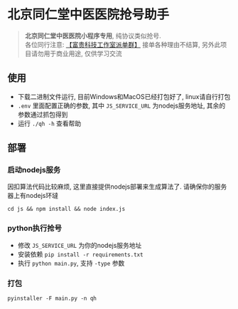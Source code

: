 # 北京同仁堂中医医院抢号助手

> **北京同仁堂中医医院小程序专用**, 纯协议类似抢号.     
> 各位同行注意: [【富贵科技工作室派单群】](https://qm.qq.com/q/OwJdEv0Z8G) 接单各种理由不结算, 另外此项目请勿用于商业用途, 仅供学习交流

## 使用
- 下载二进制文件运行, 目前Windows和MacOS已经打包好了, linux请自行打包
- `.env` 里面配置正确的参数, 其中 `JS_SERVICE_URL` 为nodejs服务地址, 其余的参数通过抓包得到
- 运行 `./qh -h` 查看帮助

## 部署

### 启动nodejs服务
因扣算法代码比较麻烦, 这里直接提供nodejs部署来生成算法了. 请确保你的服务器上有nodejs环墶

```shell
cd js && npm install && node index.js
```

### python执行抢号
- 修改  `JS_SERVICE_URL` 为你的nodejs服务地址
- 安装依赖 `pip install -r requirements.txt`
- 执行 `python main.py`, 支持 `-type` 参数

### 打包
```shell
pyinstaller -F main.py -n qh
```